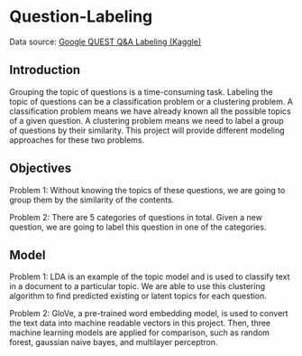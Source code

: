 # Question-Labeling
Data source: <a href="https://www.kaggle.com/c/google-quest-challenge/overview">Google QUEST Q&A Labeling (Kaggle)</a>
 
## Introduction
Grouping the topic of questions is a time-consuming task. Labeling the topic of questions can be a classification problem or a clustering problem. A classification problem means we have already known all the possible topics of a given question. A clustering problem means we need to label a group of questions by their similarity. This project will provide different modeling approaches for these two problems. 

## Objectives
Problem 1: Without knowing the topics of these questions, we are going to group them by the similarity of the contents.  

Problem 2: There are 5 categories of questions in total. Given a new question, we are going to label this question in one of the categories. 

## Model
Problem 1: LDA is an example of the topic model and is used to classify text in a document to a particular topic. We are able to use this clustering algorithm to find predicted existing or latent topics for each question.  

Problem 2: GloVe, a pre-trained word embedding model, is used to convert the text data into machine readable vectors in this project. Then, three machine learning models are applied for comparison, such as random forest, gaussian naive bayes, and multilayer perceptron.
